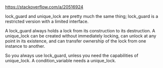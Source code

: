 https://stackoverflow.com/a/20516924

lock_guard and unique_lock are pretty much the same thing; lock_guard is a restricted version with a limited interface.

A lock_guard always holds a lock from its construction to its destruction. A unique_lock can be created without immediately locking, can unlock at any point in its existence, and can transfer ownership of the lock from one instance to another.

So you always use lock_guard, unless you need the capabilities of unique_lock. A condition_variable needs a unique_lock.

